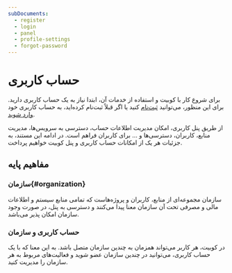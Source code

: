 ```yaml
---
subDocuments:
  - register
  - login
  - panel
  - profile-settings
  - forgot-password
---
```


# حساب کاربری

برای شروع کار با کوبیت و استفاده از خدمات آن، ابتدا نیاز به یک حساب کاربری دارید. برای این منظور، می‌توانید [ثبت‌نام](https://auth.kubit.ir/fa/register) کنید یا اگر قبلاً ثبت‌نام کرده‌اید، به حساب کاربری خود [وارد شوید](https://auth.kubit.ir/fa/login).

از طریق پنل کاربری، امکان مدیریت اطلاعات حساب، دسترسی به سرویس‌ها، مدیریت منابع، کاربران، دسترسی‌ها و ... برای کاربران فراهم است. در ادامه این مستند، به جزئیات هر یک از امکانات حساب کاربری و پنل کوبیت خواهیم پرداخت.

## مفاهیم پایه

### سازمان{#organization}

سازمان مجموعه‌ای از منابع، کاربران و پروژه‌هاست که تمامی منابع سیستم و اطلاعات مالی و مصرفی تحت آن سازمان معنا پیدا می‌کنند و دسترسی به پنل، در صورت وجود سازمان امکان پذیر می‌باشد.

### حساب کاربری و سازمان

در کوبیت، هر کاربر می‌تواند همزمان به چندین سازمان متصل باشد. به این معنا که با یک حساب کاربری، می‌توانید در چندین سازمان عضو شوید و فعالیت‌های مربوط به هر سازمان را مدیریت کنید.


